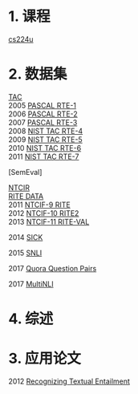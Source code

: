 # 1. 课程

[cs224u](https://web.stanford.edu/class/cs224u/)

# 2. 数据集

[TAC](https://tac.nist.gov/)<br>
2005 [PASCAL RTE-1](https://tac.nist.gov/data/RTE/index.html)<br>
2006 [PASCAL RTE-2](https://tac.nist.gov/data/RTE/index.html)<br>
2007 [PASCAL RTE-3](https://tac.nist.gov/data/RTE/index.html)<br>
2008 [NIST TAC RTE-4](https://tac.nist.gov/data/index.html)<br>
2009 [NIST TAC RTE-5](https://tac.nist.gov/data/index.html)<br>
2010 [NIST TAC RTE-6](https://tac.nist.gov/data/index.html)<br>
2011 [NIST TAC RTE-7](https://tac.nist.gov/data/index.html)<br>

[SemEval]

[NTCIR](http://research.nii.ac.jp/ntcir/index-en.html)<br>
[RITE DATA](http://research.nii.ac.jp/ntcir/data/data-en.html)<br>
2011 [NTCIF-9 RITE](http://research.nii.ac.jp/ntcir/workshop/OnlineProceedings9/NTCIR/toc_ntcir.html#RITE)<br>
2012 [NTCIF-10 RITE2](http://www.cl.ecei.tohoku.ac.jp/rite2/doku.php)<br>
2013 [NTCIF-11 RITE-VAL](https://sites.google.com/site/ntcir11riteval/)<br>

2014 [SICK](http://clic.cimec.unitn.it/composes/sick.html)<br>

2015 [SNLI](https://nlp.stanford.edu/projects/snli/)<br>

2017 [Quora Question Pairs](https://www.kaggle.com/c/quora-question-pairs#description)<br>

2017 [MultiNLI](https://www.nyu.edu/projects/bowman/multinli/)

# 4. 综述


# 3. 应用论文

2012 [Recognizing Textual Entailment](http://l2r.cs.uiuc.edu/~danr/Teaching/CS546-12/TeChapter.pdf)<br>